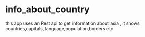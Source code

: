 # info_about_country




this app uses an Rest api to get information about asia , it shows countries,capitals, language,population,borders etc
